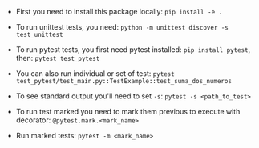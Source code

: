- First you need to install this package locally: `pip install -e .`
- To run unittest tests, you need: `python -m unittest discover -s test_unittest`
- To run pytest tests, you first need pytest installed: `pip install pytest`, then: `pytest test_pytest`

- You can also run individual or set of test: `pytest test_pytest/test_main.py::TestExample::test_suma_dos_numeros`
- To see standard output you'll need to set `-s`: `pytest -s <path_to_test>`
- To run test marked you need to mark them previous to execute with decorator: `@pytest.mark.<mark_name>`
- Run marked tests: `pytest -m <mark_name>`
